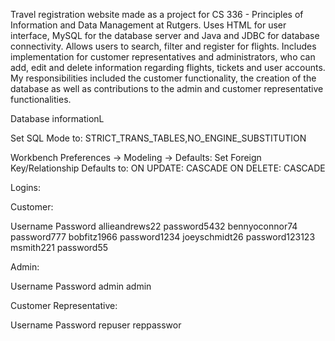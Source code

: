 Travel registration website made as a project for CS 336 - Principles of Information and Data Management at Rutgers. Uses HTML for user interface, MySQL for the database server and Java and JDBC for database connectivity. Allows users to search, filter and register for flights. Includes implementation for customer representatives and administrators, who can add, edit and delete information regarding flights, tickets and user accounts. My responsibilities included the customer functionality, the creation of the database as well as contributions to the admin and customer representative functionalities. 

Database informationL

Set SQL Mode to:
STRICT_TRANS_TABLES,NO_ENGINE_SUBSTITUTION

Workbench Preferences -> Modeling -> Defaults:
Set Foreign Key/Relationship Defaults to:
ON UPDATE: CASCADE
ON DELETE: CASCADE

Logins:

Customer:

Username Password
allieandrews22 password5432
bennyoconnor74 password777
bobfitz1966 password1234
joeyschmidt26 password123123
msmith221 password55

Admin:

Username Password
admin admin

Customer Representative:

Username Password
repuser reppasswor
